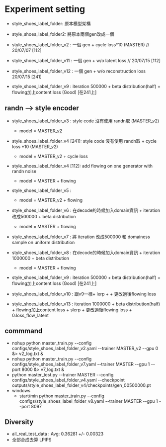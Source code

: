 # Experiment setting

* style_shoes_label_folder: 原本模型架構
* style_shoes_label_folder2: 將原本兩個gen改成一個
* style_shoes_label_folder_v2 : 一個 gen + cycle  loss*10 (MASTER) // 20/07/07 [112]
* style_shoes_label_folder_v11 : 一個 gen + w/o latent loss // 20/07/15 [112]
* style_shoes_label_folder_v12 :  一個 gen + w/o reconstruction loss   20/07/15 [241]

* style_shoes_label_folder_v9 : iteration 500000 + beta distribution(half) + flowing加上content loss (Good) [在241上]
## randn --> style encoder

* style_shoes_label_folder_v3 : style code 沒有使用 randn取 (MASTER_v2)
  * model = MASTER_v2
* style_shoes_label_folder_v4 [241]: style code 沒有使用 randn取 + cycle loss *10 (MASTER_v2)
  * model = MASTER_v2 + cycle  loss 
* style_shoes_label_folder_v4 [112]: add flowing on one generator with randn noise
  * model = MASTER + flowing
* style_shoes_label_folder_v5 : 
  * model = MASTER_v2 + flowing
* style_shoes_label_folder_v6 : 在decode的時候加入domain資訊 + iteration 改成500000 +  beta distribution
  * model = MASTER + flowing
* style_shoes_label_folder_v7 : 將 iteration 改成500000 和 domainess sample on uniform distribution
* style_shoes_label_folder_v8 : 在decode的時候加入domain資訊 + iteration 1000000 +  beta distribution
  * model = MASTER + flowing
* style_shoes_label_folder_v9 : iteration 500000 + beta distribution(half) + flowing加上content loss (Good) [在241上]
* style_shoes_label_folder_v10 : 跟v9一樣+ lerp + + 更改過後flowing loss

* style_shoes_label_folder_v13 : iteration 1000000 + beta distribution(half) + flowing加上content loss + slerp + 更改過後flowing loss + 0:loss_flow_latent
## commmand 

- nohup python master_train.py --config configs/style_shoes_label_folder_v2.yaml --trainer MASTER_v2 --gpu 0 &> v2_log.txt &
- nohup python master_train.py --config configs/style_shoes_label_folder_v7.yaml --trainer MASTER --gpu 1 --port 8000 &> v7_log.txt &
- python master_test.py --trainer MASTER --config configs/style_shoes_label_folder_v4.yaml --checkpoint outputs/style_shoes_label_folder_v4/checkpoints/gen_00500000.pt
- windows 
  - start/min python master_train.py --config configs/style_shoes_label_folder_v8.yaml --trainer MASTER --gpu 1 --port 8097

## Diversity
- all_real_test_data : Avg: 0.36281 +/- 0.00323
-  全部合成去算 LPIPS